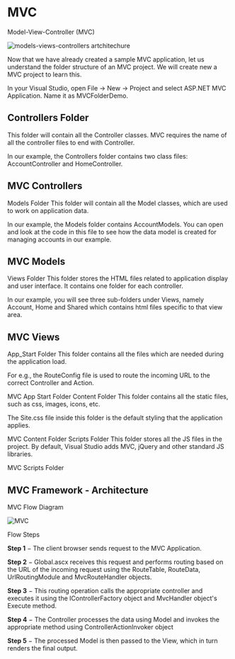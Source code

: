 # MVC

Model-View-Controller (MVC) 


![models-views-controllers artchitechure](https://www.tutorialspoint.com/mvc_framework/images/model_view_controller.jpg)

Now that we have already created a sample MVC application, let us understand the folder structure of an MVC project. We will create new a MVC project to learn this.

In your Visual Studio, open File → New → Project and select ASP.NET MVC Application. Name it as MVCFolderDemo.


## Controllers Folder
This folder will contain all the Controller classes. MVC requires the name of all the controller files to end with Controller.

In our example, the Controllers folder contains two class files: AccountController and HomeController.

## MVC Controllers
Models Folder
This folder will contain all the Model classes, which are used to work on application data.

In our example, the Models folder contains AccountModels. You can open and look at the code in this file to see how the data model is created for managing accounts in our example.

## MVC Models
Views Folder
This folder stores the HTML files related to application display and user interface. It contains one folder for each controller.

In our example, you will see three sub-folders under Views, namely Account, Home and Shared which contains html files specific to that view area.

## MVC Views
App_Start Folder
This folder contains all the files which are needed during the application load.

For e.g., the RouteConfig file is used to route the incoming URL to the correct Controller and Action.

MVC App Start Folder
Content Folder
This folder contains all the static files, such as css, images, icons, etc.

The Site.css file inside this folder is the default styling that the application applies.

MVC Content Folder
Scripts Folder
This folder stores all the JS files in the project. By default, Visual Studio adds MVC, jQuery and other standard JS libraries.

MVC Scripts Folder

## MVC Framework - Architecture

MVC Flow Diagram

![MVC ](https://www.tutorialspoint.com/mvc_framework/images/mvc_flow.jpg)


Flow Steps

**Step 1** − The client browser sends request to the MVC Application.

**Step 2** − Global.ascx receives this request and performs routing based on the URL of the incoming request using the RouteTable, RouteData, UrlRoutingModule and MvcRouteHandler objects.

**Step 3** − This routing operation calls the appropriate controller and executes it using the IControllerFactory object and MvcHandler object's Execute method.

**Step 4** − The Controller processes the data using Model and invokes the appropriate method using ControllerActionInvoker object

**Step 5** − The processed Model is then passed to the View, which in turn renders the final output.
